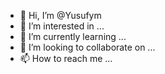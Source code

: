 - 👋 Hi, I’m @Yusufym
- 👀 I’m interested in ...
- 🌱 I’m currently learning ...
- 💞️ I’m looking to collaborate on ...
- 📫 How to reach me ...

<!---
Yusufym/Yusufym is a ✨ special ✨ repository because its `README.md` (this file) appears on your GitHub profile.
You can click the Preview link to take a look at your changes.
--->
